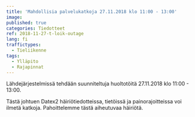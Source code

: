 ```yaml
---
title: 'Mahdollisia palvelukatkoja 27.11.2018 klo 11:00 - 13:00'
image:
published: true
categories: Tiedotteet
ref: 2018-11-27-t-loik-outage
lang: fi
traffictypes:
  - Tieliikenne
tags:
  - Ylläpito
  - Rajapinnat
---
```


Lähdejärjestelmissä tehdään suunniteltuja huoltotöitä 27.11.2018 klo 11:00 -
13:00.

Tästä johtuen Datex2 häiriötiedotteissa, tietöissä ja painorajoitteissa voi
ilmetä katkoja. Pahoittelemme tästä aiheutuvaa häiriötä.
